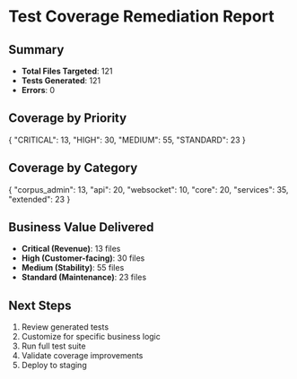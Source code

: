 
# Test Coverage Remediation Report

## Summary
- **Total Files Targeted**: 121
- **Tests Generated**: 121
- **Errors**: 0

## Coverage by Priority
{
  "CRITICAL": 13,
  "HIGH": 30,
  "MEDIUM": 55,
  "STANDARD": 23
}

## Coverage by Category
{
  "corpus_admin": 13,
  "api": 20,
  "websocket": 10,
  "core": 20,
  "services": 35,
  "extended": 23
}

## Business Value Delivered
- **Critical (Revenue)**: 13 files
- **High (Customer-facing)**: 30 files
- **Medium (Stability)**: 55 files
- **Standard (Maintenance)**: 23 files

## Next Steps
1. Review generated tests
2. Customize for specific business logic
3. Run full test suite
4. Validate coverage improvements
5. Deploy to staging
